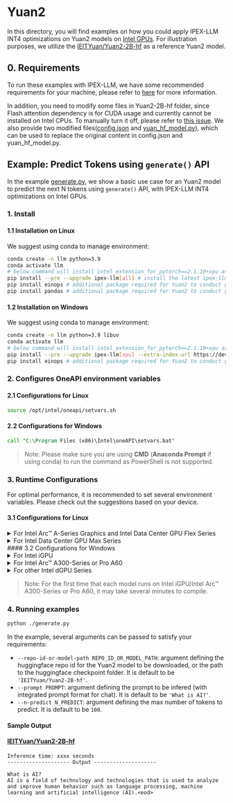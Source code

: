 # Yuan2
In this directory, you will find examples on how you could apply IPEX-LLM INT4 optimizations on Yuan2 models on [Intel GPUs](../README.md). For illustration purposes, we utilize the [IEITYuan/Yuan2-2B-hf](https://huggingface.co/IEITYuan/Yuan2-2B-hf) as a reference Yuan2 model.

## 0. Requirements
To run these examples with IPEX-LLM, we have some recommended requirements for your machine, please refer to [here](../README.md#recommended-requirements) for more information.

In addition, you need to modify some files in Yuan2-2B-hf folder, since Flash attention dependency is for CUDA usage and currently cannot be installed on Intel CPUs. To manually turn it off, please refer to [this issue](https://github.com/IEIT-Yuan/Yuan-2.0/issues/92). We also provide two modified files([config.json](yuan2-2B-instruct/config.json) and [yuan_hf_model.py](yuan2-2B-instruct/yuan_hf_model.py)), which can be used to replace the original content in config.json and yuan_hf_model.py.

## Example: Predict Tokens using `generate()` API
In the example [generate.py](./generate.py), we show a basic use case for an Yuan2 model to predict the next N tokens using `generate()` API, with IPEX-LLM INT4 optimizations on Intel GPUs.
### 1. Install
#### 1.1 Installation on Linux
We suggest using conda to manage environment:
```bash
conda create -n llm python=3.9
conda activate llm
# below command will install intel_extension_for_pytorch==2.1.10+xpu as default
pip install --pre --upgrade ipex-llm[all] # install the latest ipex-llm nightly build with 'all' option
pip install einops # additional package required for Yuan2 to conduct generation
pip install pandas # additional package required for Yuan2 to conduct generation
```
#### 1.2 Installation on Windows
We suggest using conda to manage environment:
```bash
conda create -n llm python=3.9 libuv
conda activate llm
# below command will install intel_extension_for_pytorch==2.1.10+xpu as default
pip install --pre --upgrade ipex-llm[xpu] --extra-index-url https://developer.intel.com/ipex-whl-stable-xpu
pip install einops # additional package required for Yuan2 to conduct generation
```

### 2. Configures OneAPI environment variables
#### 2.1 Configurations for Linux
```bash
source /opt/intel/oneapi/setvars.sh
```

#### 2.2 Configurations for Windows
```cmd
call "C:\Program Files (x86)\Intel\oneAPI\setvars.bat"
```
> Note: Please make sure you are using **CMD** (**Anaconda Prompt** if using conda) to run the command as PowerShell is not supported.
### 3. Runtime Configurations
For optimal performance, it is recommended to set several environment variables. Please check out the suggestions based on your device.
#### 3.1 Configurations for Linux
<details>

<summary>For Intel Arc™ A-Series Graphics and Intel Data Center GPU Flex Series</summary>

```bash
export USE_XETLA=OFF
export SYCL_PI_LEVEL_ZERO_USE_IMMEDIATE_COMMANDLISTS=1
```

</details>

<details>

<summary>For Intel Data Center GPU Max Series</summary>

```bash
export LD_PRELOAD=${LD_PRELOAD}:${CONDA_PREFIX}/lib/libtcmalloc.so
export SYCL_PI_LEVEL_ZERO_USE_IMMEDIATE_COMMANDLISTS=1
export ENABLE_SDP_FUSION=1
```
> Note: Please note that `libtcmalloc.so` can be installed by `conda install -c conda-forge -y gperftools=2.10`.
</details>
#### 3.2 Configurations for Windows
<details>

<summary>For Intel iGPU</summary>

```cmd
set SYCL_CACHE_PERSISTENT=1
set BIGDL_LLM_XMX_DISABLED=1
```

</details>

<details>

<summary>For Intel Arc™ A300-Series or Pro A60</summary>

```cmd
set SYCL_CACHE_PERSISTENT=1
```

</details>

<details>

<summary>For other Intel dGPU Series</summary>

There is no need to set further environment variables.

</details>

> Note: For the first time that each model runs on Intel iGPU/Intel Arc™ A300-Series or Pro A60, it may take several minutes to compile.
### 4. Running examples

```bash
python ./generate.py
```

In the example, several arguments can be passed to satisfy your requirements:

- `--repo-id-or-model-path REPO_ID_OR_MODEL_PATH`: argument defining the huggingface repo id for the Yuan2 model to be downloaded, or the path to the huggingface checkpoint folder. It is default to be `'IEITYuan/Yuan2-2B-hf'`.
- `--prompt PROMPT`: argument defining the prompt to be infered (with integrated prompt format for chat). It is default to be `'What is AI?'`.
- `--n-predict N_PREDICT`: argument defining the max number of tokens to predict. It is default to be `100`.

#### Sample Output
#### [IEITYuan/Yuan2-2B-hf](https://huggingface.co/IEITYuan/Yuan2-2B-hf)
```log
Inference time: xxxx seconds
-------------------- Output --------------------

What is AI?
AI is a field of technology and technologies that is used to analyze and improve human behavior such as language processing, machine learning and artificial intelligence (AI).<eod>
```